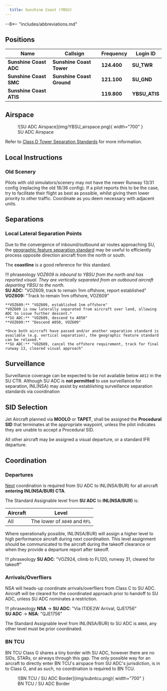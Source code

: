 ```yaml
---
  title: Sunshine Coast (YBSU)
---
```


--8<-- "includes/abbreviations.md"

## Positions

| Name                    | Callsign                  | Frequency   | Login ID      |
| ----------------------- | ------------------------- | ----------- | ------------- |
| **Sunshine Coast ADC**  | **Sunshine Coast Tower**  | **124.400** | **SU_TWR**    |
| **Sunshine Coast SMC**  | **Sunshine Coast Ground** | **121.100** | **SU_GND**    |
| **Sunshine Coast ATIS** |                           | **119.800** | **YBSU_ATIS** |

## Airspace
<figure markdown>
![SU ADC Airspace](img/YBSU_airspace.png){ width="700" }
  <figcaption>SU ADC Airspace</figcaption>
</figure>

Refer to [Class D Tower Separation Standards](../../../separation-standards/classd) for more information.

## Local Instructions
### Old Scenery
Pilots with old simulators/scenery may not have the newer Runway 13/31 config (replacing the old 18/36 config). If a pilot reports this to be the case, try to facilitate their flight as best as possible, whilst giving them lower priority to other traffic. Coordinate as you deem necessary with adjacent units.

## Separations
### Local Lateral Separation Points
Due to the convergence of inbound/outbound air routes approaching SU, the [geographic feature separation standard](../../separation-standards/visual.md#geographic-features) may be useful to efficiently process opposite direction aircraft from the north or south.

The **coastline** is a good reference for this standard.

!!! phraseology
    *VOZ609 is inbound to YBSU from the north and has reported visual. They are vertically separated from an outbound aircraft departing YBSU to the north.*  
    **SU ADC:** "VOZ609, track to remain 1nm offshore, report established"  
    **VOZ609:** "Track to remain 1nm offshore, VOZ609"  

    **VOZ609:** "VOZ609, established 1nm offshore"  
    *VOZ609 is now laterally separated from aircraft over land, allowing ADC to issue further descent.*  
    **SU ADC:** "VOZ609, descend to A050"  
    **VOZ609:** "Descend A050, VOZ609"  

    *Once both aircraft have passed and/or another separation standard is available (e.g. vertical separation), the geographic feature standard can be relaxed.*  
    **SU ADC:** "VOZ609, cancel the offshore requirement, track for final runway 13, cleared visual approach"

## Surveillance
Surveillance coverage can be expected to be not available below `A012` in the SU CTR. Although SU ADC is **not permitted** to use surveillance for separation, INL(NSA) may assist by establishing surveillance separation standards via coordination

## SID Selection
Jet Aircraft planned via **MOOLO** or **TAPET**, shall be assigned the **Procedural SID** that terminates at the appropriate waypoint, unless the pilot indicates they are unable to accept a Procedural SID.

All other aircraft may be assigned a visual departure, or a standard IFR departure.

## Coordination
### Departures
[Next](../../controller-skills/coordination.md#next) coordination is required from SU ADC to INL(NSA/BUR) for all aircraft **entering INL(NSA/BUR) CTA**.

The Standard Assignable level from **SU ADC** to **INL(NSA/BUR)** is:

| Aircraft | Level |
| ---- | ---- |
| All | The lower of `A040` and `RFL` |

Where operationally possible, INL(NSA/BUR) will assign a higher level to high performance aircraft during next coordination. This level assignment should be communicated to the aircraft during the takeoff clearance or when they provide a departure report after takeoff.

!!! phraseology
    **SU ADC**: "VOZ924, climb to FL120, runway 31, cleared for takeoff"

### Arrivals/Overfliers
NSA will heads-up coordinate arrivals/overfliers from Class C to SU ADC. Aircraft will be cleared for the coordinated approach prior to handoff to SU ADC, unless SU ADC nominates a restriction.

!!! phraseology
    <span class="coldline">**NSA** -> **SU ADC**</span>: "Via ITIDE2W Arrival, QJE1756”  
    <span class="coldline">**SU ADC** -> **NSA**</span>: "QJE1756"  

The Standard Assignable level from INL(NSA/BUR) to SU ADC is `A060`, any other level must be prior coordinated.
### BN TCU
BN TCU Class G shares a tiny border with SU ADC, however there are no SIDs, STARs, or airways through this gap. The only possible way for an aircraft to directly enter BN TCU's airspace from SU ADC's jurisdiction, is in to Class G, and as such, no coordination is required to BN TCU.

<figure markdown>
![BN TCU / SU ADC Border](img/subntcu.png){ width="700" }
  <figcaption>BN TCU / SU ADC Border</figcaption>
</figure>
